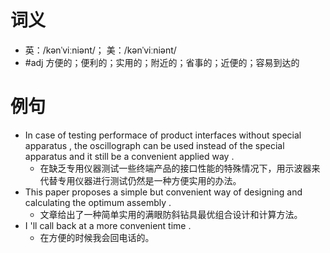 # 词义
- 英：/kənˈviːniənt/； 美：/kənˈviːniənt/
- #adj 方便的；便利的；实用的；附近的；省事的；近便的；容易到达的
# 例句
- In case of testing performace of product interfaces without special apparatus , the oscillograph can be used instead of the special apparatus and it still be a convenient applied way .
	- 在缺乏专用仪器测试一些终端产品的接口性能的特殊情况下，用示波器来代替专用仪器进行测试仍然是一种方便实用的办法。
- This paper proposes a simple but convenient way of designing and calculating the optimum assembly .
	- 文章给出了一种简单实用的满眼防斜钻具最优组合设计和计算方法。
- I 'll call back at a more convenient time .
	- 在方便的时候我会回电话的。
